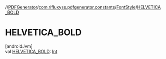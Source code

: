 //[PDFGenerator](../../../index.md)/[com.rifluxyss.pdfgenerator.constants](../index.md)/[FontStyle](index.md)/[HELVETICA_BOLD](-h-e-l-v-e-t-i-c-a_-b-o-l-d.md)

# HELVETICA_BOLD

[androidJvm]\
val [HELVETICA_BOLD](-h-e-l-v-e-t-i-c-a_-b-o-l-d.md): [Int](https://kotlinlang.org/api/latest/jvm/stdlib/kotlin/-int/index.html)
